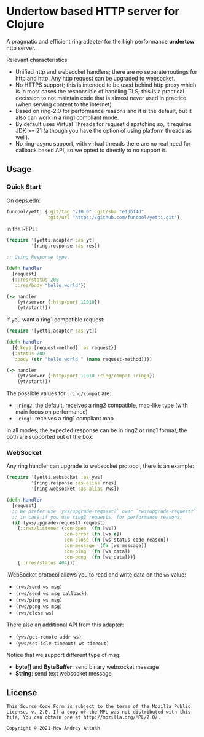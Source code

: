 # Undertow based HTTP server for Clojure

A pragmatic and efficient ring adapter for the high performance
**undertow** http server.

Relevant characteristics:

- Unified http and websocket handlers; there are no separate routings
  for http and http. Any http request can be upgraded to websocket.
- No HTTPS support; this is intended to be used behind http proxy
  which is in most cases the responsible of handling TLS; this is a
  practical decission to not maintain code that is almost never used
  in practice (when serving content to the internet).
- Based on ring-2.0 for performance reasons and it is the default, but
  it also can work in a ring1 compliant mode.
- By default uses Virtual Threads for request dispatching so, it
  requires JDK >= 21 (although you have the option of using platform
  threads as well).
- No ring-async support, with virtual threads there are no real need
  for callback based API, so we opted to directly to no support it.


## Usage

### Quick Start

On deps.edn:

```clojure
funcool/yetti {:git/tag "v10.0" :git/sha "e13bf4d"
               :git/url "https://github.com/funcool/yetti.git"}
```

In the REPL:

```clojure
(require '[yetti.adapter :as yt]
         '[ring.response :as res])

;; Using Response type

(defn handler
  [request]
  {::res/status 200
   ::res/body "hello world"})

(-> handler
    (yt/server {:http/port 11010})
    (yt/start!))
```

If you want a ring1 compatible request:

```clojure
(require '[yetti.adapter :as yt])

(defn handler
  [{:keys [request-method] :as request}]
  {:status 200
   :body (str "hello world " (name request-method))})

(-> handler
    (yt/server {:http/port 11010 :ring/compat :ring1})
    (yt/start!))
```

The possible values for `:ring/compat` are:

 - `:ring2`: the default, receives a ring2 compatible, map-like type
   (with main focus on performance)
 - `:ring1`: receives a ring1 compliant map

In all modes, the expected response can be in ring2 or ring1 format,
the both are supported out of the box.



### WebSocket

Any ring handler can upgrade to websocket protocol, there is an example:

```clojure
(require '[yetti.websocket :as yws]
         '[ring.response :as-alias rres]
         '[ring.websocket :as-alias rws])

(defn handler
  [request]
  ;; We prefer use `yws/upgrade-request?` over `rws/upgrade-request?`
  ;; in case if you use ring2 requests, for performance reasons.
  (if (yws/upgrade-request? request)
    {::rws/listener {:on-open  (fn [ws])
                     :on-error (fn [ws e])
                     :on-close (fn [ws status-code reason])
                     :on-message  (fn [ws message])
                     :on-ping  (fn [ws data])
                     :on-pong  (fn [ws data])}}
    {::rres/status 404}))
```

IWebSocket protocol allows you to read and write data on the `ws` value:

- `(rws/send ws msg)`
- `(rws/send ws msg callback)`
- `(rws/ping ws msg)`
- `(rws/pong ws msg)`
- `(rws/close ws)`

There also an additional API from this adapter:

- `(yws/get-remote-addr ws)`
- `(yws/set-idle-timeout! ws timeout)`


Notice that we support different type of msg:

* **byte[]** and **ByteBuffer**: send binary websocket message
* **String**: send text websocket message


## License

```
This Source Code Form is subject to the terms of the Mozilla Public
License, v. 2.0. If a copy of the MPL was not distributed with this
file, You can obtain one at http://mozilla.org/MPL/2.0/.

Copyright © 2021-Now Andrey Antukh
```

